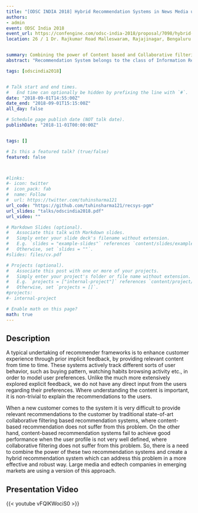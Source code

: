 ```yaml
---
title: "[ODSC INDIA 2018] Hybrid Recommendation Systems in News Media using Probabilistic Graphical Models"
authors:
- admin
event: ODSC India 2018
event_url: https://confengine.com/odsc-india-2018/proposal/7098/hybrid-recommendation-systems-in-news-media-using-probabilistic-graphical-models
location: 26 / 1 Dr. Rajkumar Road Malleswaram, Rajajinagar, Bengaluru - 560055, Karnataka, India


summary: Combining the power of Content based and Collaborative filtering approaches.
abstract: "Recommendation System belongs to the class of Information Retrieval, Data Mining and Machine Learning. Recommender systems play a major role in today's ecommerce industry. Recommender systems recommend items to users such as books, movies, videos, electronic products and many other products in general."

tags: [odscindia2018]


# Talk start and end times.
#   End time can optionally be hidden by prefixing the line with `#`.
date: "2018-09-01T14:55:00Z"
date_end: "2018-09-01T15:15:00Z"
all_day: false

# Schedule page publish date (NOT talk date).
publishDate: "2018-11-01T00:00:00Z"


tags: []

# Is this a featured talk? (true/false)
featured: false



#links:
#- icon: twitter
#  icon_pack: fab
#  name: Follow
#  url: https://twitter.com/tuhinsharma121
url_code: "https://github.com/tuhinsharma121/recsys-pgm"
url_slides: "talks/odscindia2018.pdf"
url_video: ""

# Markdown Slides (optional).
#   Associate this talk with Markdown slides.
#   Simply enter your slide deck's filename without extension.
#   E.g. `slides = "example-slides"` references `content/slides/example-slides.md`.
#   Otherwise, set `slides = ""`.
#slides: files/cv.pdf

# Projects (optional).
#   Associate this post with one or more of your projects.
#   Simply enter your project's folder or file name without extension.
#   E.g. `projects = ["internal-project"]` references `content/project/deep-learning/index.md`.
#   Otherwise, set `projects = []`.
#projects:
#- internal-project

# Enable math on this page?
math: true
---
```


<h2>Description</h2>

A typical undertaking of recommender frameworks is to enhance customer experience through prior implicit feedback, by providing relevant content from time to time. These systems actively track different sorts of user behavior, such as buying pattern, watching habits browsing activity etc., in order to model user preferences. Unlike the much more extensively explored explicit feedback, we do not have any direct input from the users regarding their preferences. Where understanding the content is important, it is non-trivial to explain the recommendations to the users.

When a new customer comes to the system it is very difficult to provide relevant recommendations to the customer by traditional state-of-art collaborative filtering based recommendation systems, where content-based recommendation does not suffer from this problem. On the other hand, content-based recommendation systems fail to achieve good performance when the user profile is not very well defined, where collaborative filtering does not suffer from this problem. So, there is a need to combine the power of these two recommendation systems and create a hybrid recommendation system which can address this problem in a more effective and robust way. Large media and edtech companies in emerging markets are using a version of this approach.


<h2>Presentation Video</h2>

{{< youtube vFQlKWociS0 >}}